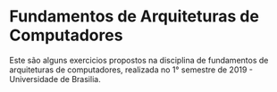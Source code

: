# Fundamentos de Arquiteturas de Computadores
Este são alguns exercicios propostos na disciplina de fundamentos de arquiteturas de computadores, realizada no 1° semestre de 2019 - Universidade de Brasilia.
